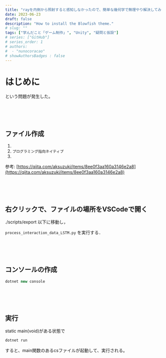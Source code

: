 ```yaml
---
title: "rayを内側から照射すると感知しなかったので、簡単な幾何学で無理やり解決してみた"
date: 2023-06-23
draft: false
description: "How to install the Blowfish theme."
# slug: ""
tags: ["学んだこと「ゲーム制作」", "Unity", "疑問と仮設"]
# series: ["GitHub"]
# series_order: 1
# authors:
#  - "nunocoracao"
# showAuthorsBadges : false 
---
```







# はじめに
という問題が発生した。




<br><br><br>
## ファイル作成

1. 
2. ```プログラミング指向ネイティブ```
3. 


参考: [https://qiita.com/aksuzuki/items/8ee0f3aa160a3146e2a8](https://qiita.com/aksuzuki/items/8ee0f3aa160a3146e2a8)





<br><br><br>
## 右クリックで、ファイルの場所をVSCodeで開く

./scripts/export 以下に移動し，

```process_interaction_data_LSTM.py``` を実行する．






<br><br><br>
## コンソールの作成

```cs
dotnet new console
```






<br><br><br>
## 実行

static main(void)がある状態で

```cs
dotnet run
```

すると、main関数のあるcsファイルが起動して、実行される。

